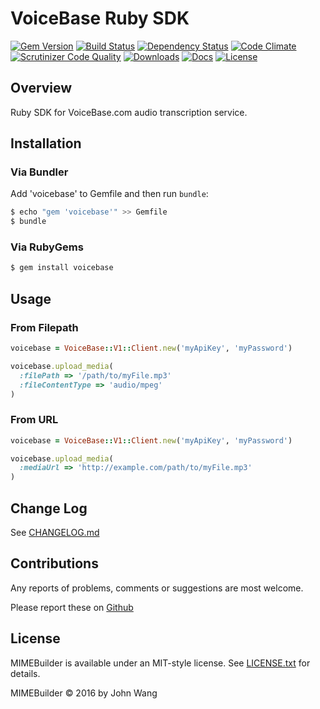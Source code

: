 VoiceBase Ruby SDK
==================

[![Gem Version][gem-version-svg]][gem-version-link]
[![Build Status][build-status-svg]][build-status-link]
[![Dependency Status][dependency-status-svg]][dependency-status-link]
[![Code Climate][codeclimate-status-svg]][codeclimate-status-link]
[![Scrutinizer Code Quality][scrutinizer-status-svg]][scrutinizer-status-link]
[![Downloads][downloads-svg]][downloads-link]
[![Docs][docs-rubydoc-svg]][docs-rubydoc-link]
[![License][license-svg]][license-link]

## Overview

Ruby SDK for VoiceBase.com audio transcription service.

## Installation

### Via Bundler

Add 'voicebase' to Gemfile and then run `bundle`:

```sh
$ echo "gem 'voicebase'" >> Gemfile
$ bundle
```

### Via RubyGems

```sh
$ gem install voicebase
```

## Usage

### From Filepath

```ruby
voicebase = VoiceBase::V1::Client.new('myApiKey', 'myPassword')

voicebase.upload_media(
  :filePath => '/path/to/myFile.mp3'
  :fileContentType => 'audio/mpeg'
)
```

### From URL

```ruby
voicebase = VoiceBase::V1::Client.new('myApiKey', 'myPassword')

voicebase.upload_media(
  :mediaUrl => 'http://example.com/path/to/myFile.mp3'
)
```

## Change Log

See [CHANGELOG.md](CHANGELOG.md)

## Contributions

Any reports of problems, comments or suggestions are most welcome.

Please report these on [Github](https://github.com/grokify/voicebase-sdk-ruby)

## License

MIMEBuilder is available under an MIT-style license. See [LICENSE.txt](LICENSE.txt) for details.

MIMEBuilder &copy; 2016 by John Wang

 [gem-version-svg]: https://badge.fury.io/rb/voicebase.svg
 [gem-version-link]: http://badge.fury.io/rb/voicebase
 [downloads-svg]: http://ruby-gem-downloads-badge.herokuapp.com/voicebase
 [downloads-link]: https://rubygems.org/gems/voicebase
 [build-status-svg]: https://api.travis-ci.org/grokify/voicebase-sdk-ruby.svg?branch=master
 [build-status-link]: https://travis-ci.org/grokify/voicebase-sdk-ruby
 [dependency-status-svg]: https://gemnasium.com/grokify/voicebase-sdk-ruby.svg
 [dependency-status-link]: https://gemnasium.com/grokify/voicebase-sdk-ruby
 [codeclimate-status-svg]: https://codeclimate.com/github/grokify/voicebase-sdk-ruby/badges/gpa.svg
 [codeclimate-status-link]: https://codeclimate.com/github/grokify/voicebase-sdk-ruby
 [scrutinizer-status-svg]: https://scrutinizer-ci.com/g/grokify/voicebase-sdk-ruby/badges/quality-score.png?b=master
 [scrutinizer-status-link]: https://scrutinizer-ci.com/g/grokify/voicebase-sdk-ruby/?branch=master
 [docs-rubydoc-svg]: https://img.shields.io/badge/docs-rubydoc-blue.svg
 [docs-rubydoc-link]: http://www.rubydoc.info/gems/voicebase/
 [license-svg]: https://img.shields.io/badge/license-MIT-blue.svg
 [license-link]: https://github.com/grokify/voicebase-sdk-ruby/blob/master/LICENSE.txt
